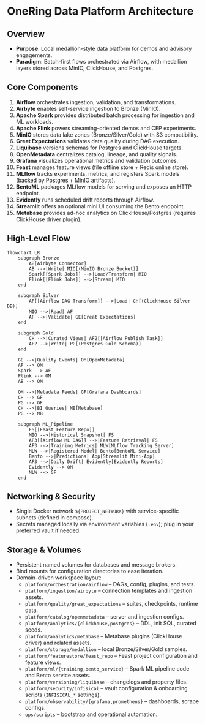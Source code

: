 # OneRing Data Platform Architecture

## Overview
- **Purpose**: Local medallion-style data platform for demos and advisory engagements.
- **Paradigm**: Batch-first flows orchestrated via Airflow, with medallion layers stored across MinIO, ClickHouse, and Postgres.

## Core Components
1. **Airflow** orchestrates ingestion, validation, and transformations.
2. **Airbyte** enables self-service ingestion to Bronze (MinIO).
3. **Apache Spark** provides distributed batch processing for ingestion and ML workloads.
4. **Apache Flink** powers streaming-oriented demos and CEP experiments.
5. **MinIO** stores data lake zones (Bronze/Silver/Gold) with S3 compatibility.
6. **Great Expectations** validates data quality during DAG execution.
7. **Liquibase** versions schemas for Postgres and ClickHouse targets.
8. **OpenMetadata** centralizes catalog, lineage, and quality signals.
9. **Grafana** visualizes operational metrics and validation outcomes.
10. **Feast** manages feature views (file offline store + Redis online store).
11. **MLflow** tracks experiments, metrics, and registers Spark models (backed by Postgres + MinIO artifacts).
12. **BentoML** packages MLflow models for serving and exposes an HTTP endpoint.
13. **Evidently** runs scheduled drift reports through Airflow.
14. **Streamlit** offers an optional mini UI consuming the Bento endpoint.
15. **Metabase** provides ad-hoc analytics on ClickHouse/Postgres (requires ClickHouse driver plugin).

## High-Level Flow
```mermaid
flowchart LR
    subgraph Bronze
        AB[Airbyte Connector]
        AB -->|Write| MIO[(MinIO Bronze Bucket)]
        Spark[[Spark Jobs]] -->|Load/Transform| MIO
        Flink[[Flink Jobs]] -->|Stream| MIO
    end

    subgraph Silver
        AF[[Airflow DAG Transform]] -->|Load| CH[(ClickHouse Silver DB)]
        MIO -->|Read| AF
        AF -->|Validate| GE[Great Expectations]
    end

    subgraph Gold
        CH -->|Curated Views| AF2[[Airflow Publish Task]]
        AF2 -->|Write| PG[(Postgres Gold Schema)]
    end

    GE -->|Quality Events| OM[OpenMetadata]
    AF --> OM
    Spark --> AF
    Flink --> OM
    AB --> OM

    OM -->|Metadata Feeds| GF[Grafana Dashboards]
    CH --> GF
    PG --> GF
    CH -->|BI Queries| MB[Metabase]
    PG --> MB

    subgraph ML_Pipeline
        FS[[Feast Feature Repo]]
        MIO -->|Historical Snapshot| FS
        AF3[[Airflow ML DAG]] -->|Feature Retrieval| FS
        AF3 -->|Training Metrics| MLW[MLflow Tracking Server]
        MLW -->|Registered Model| Bento[BentoML Service]
        Bento -->|Predictions| App[Streamlit Mini-App]
        AF3 -->|Daily Drift| Evidently[Evidently Reports]
        Evidently --> OM
        MLW --> GF
    end
```

## Networking & Security
- Single Docker network `${PROJECT_NETWORK}` with service-specific subnets (defined in compose).
- Secrets managed locally via environment variables (`.env`); plug in your preferred vault if needed.

## Storage & Volumes
- Persistent named volumes for databases and message brokers.
- Bind mounts for configuration directories to ease iteration.
- Domain-driven workspace layout:
  - `platform/orchestration/airflow` – DAGs, config, plugins, and tests.
  - `platform/ingestion/airbyte` – connection templates and ingestion assets.
  - `platform/quality/great_expectations` – suites, checkpoints, runtime data.
  - `platform/catalog/openmetadata` – server and ingestion configs.
  - `platform/analytics/{clickhouse,postgres}` – DDL, init SQL, curated seeds.
  - `platform/analytics/metabase` – Metabase plugins (ClickHouse driver) and related assets.
  - `platform/storage/medallion` – local Bronze/Silver/Gold samples.
  - `platform/featurestore/feast_repo` – Feast project configuration and feature views.
  - `platform/ml/{training,bento_service}` – Spark ML pipeline code and Bento service assets.
  - `platform/versioning/liquibase` – changelogs and property files.
  - `platform/security/infisical` – vault configuration & onboarding scripts (`INFISICAL_*` settings).
  - `platform/observability/{grafana,prometheus}` – dashboards, scrape configs.
  - `ops/scripts` – bootstrap and operational automation.
